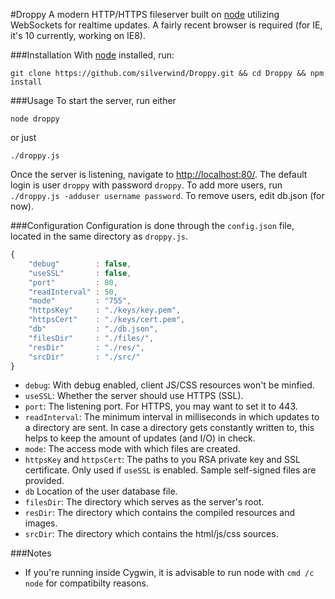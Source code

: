 #Droppy
A modern HTTP/HTTPS fileserver built on [node](http://nodejs.org/) utilizing WebSockets for realtime updates. A fairly recent browser is required (for IE, it's 10 currently, working on IE8).

###Installation
With [node](http://nodejs.org/) installed, run:
````
git clone https://github.com/silverwind/Droppy.git && cd Droppy && npm install
````
###Usage
To start the server, run either
````
node droppy
````
or just
````
./droppy.js
````
Once the server is listening, navigate to [http://localhost:80/](http://localhost/). The default login is user `droppy` with password `droppy`. To add more users, run `./droppy.js -adduser username password`. To remove users, edit db.json (for now).

###Configuration
Configuration is done through  the `config.json` file, located in the same directory as `droppy.js`.
````javascript
{
    "debug"        : false,
    "useSSL"       : false,
    "port"         : 80,
    "readInterval" : 50,
    "mode"         : "755",
    "httpsKey"     : "./keys/key.pem",
    "httpsCert"    : "./keys/cert.pem",
    "db"           : "./db.json",
    "filesDir"     : "./files/",
    "resDir"       : "./res/",
    "srcDir"       : "./src/"
}
````

- `debug`: With debug enabled, client JS/CSS resources won't be minfied.
- `useSSL`: Whether the server should use HTTPS (SSL).
- `port`: The listening port. For HTTPS, you may want to set it to 443.
- `readInterval`: The minimum interval in milliseconds in which updates to a directory are sent. In case a directory gets constantly written to, this helps to keep the amount of updates (and I/O) in check.
- `mode`: The access mode with which files are created.
- `httpsKey` and `httpsCert`: The paths to you RSA private key and SSL certificate. Only used if `useSSL` is enabled. Sample self-signed files are provided.
- `db` Location of the user database file.
- `filesDir`: The directory which serves as the server's root.
- `resDir`: The directory which contains the compiled resources and images.
- `srcDir`: The directory which contains the html/js/css sources.

###Notes
- If you're running inside Cygwin, it is advisable to run node with `cmd /c node` for compatibilty reasons.